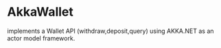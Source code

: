 # AkkaWallet
implements a Wallet API (withdraw,deposit,query) using AKKA.NET as an actor model framework.
